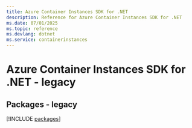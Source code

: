 ```yaml
---
title: Azure Container Instances SDK for .NET
description: Reference for Azure Container Instances SDK for .NET
ms.date: 07/01/2025
ms.topic: reference
ms.devlang: dotnet
ms.service: containerinstances
---
```

# Azure Container Instances SDK for .NET - legacy
## Packages - legacy
[!INCLUDE [packages](container-instances-index.md)]